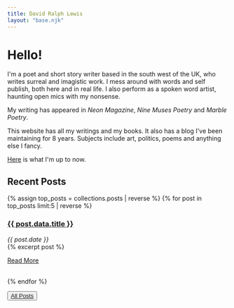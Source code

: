 ```yaml
---
title: David Ralph Lewis
layout: "base.njk"
---
```


# Hello!

I'm a poet and short story writer based in the south west of the UK, who writes surreal and imagistic work. I mess around with words and self publish, both here and in real life. I also perform as a spoken word artist, haunting open mics with my nonsense. 

My writing has appeared in <em>Neon Magazine</em>, <em>Nine Muses Poetry</em> and <em>Marble Poetry</em>.

This website has all my writings and my books. It also has a blog I've been maintaining for 8 years. Subjects include art, politics, poems and anything else I fancy.

[Here](https://notes.davidralphlewis.co.uk/now) is what I'm up to now.


## Recent Posts

{% assign top_posts = collections.posts | reverse %}
{% for post in top_posts limit:5 | reverse %}
### <a href="{{post.url}}">{{ post.data.title }}</a>
<i>{{ post.date }}<br/></i>
{% excerpt post %}

<a href="{{post.url}}">Read More </a>

</br>
{% endfor %}


<button>[All Posts](/blog)</button>



 
